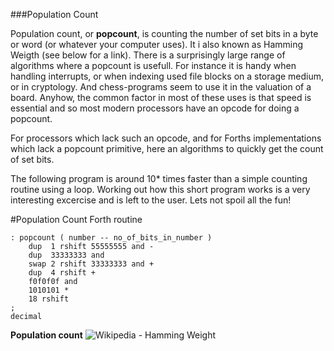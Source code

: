###Population Count

Population count, or **popcount**, is counting the number of set bits in a byte or word (or whatever your computer uses). It i also known as Hamming Weigth (see below for a link).
There is a surprisingly large range of algorithms where a popcount is usefull. For instance it is handy when handling interrupts, or when indexing used file blocks on a storage medium, or in cryptology. And chess-programs seem to use it in the valuation of a board. Anyhow, the common factor in most of these uses is that speed is essential and so most modern processors have an opcode for doing a popcount.

For processors which lack such an opcode, and for Forths implementations which lack a popcount primitive, here an algorithms to quickly get the count of set bits.

The following program is around 10* times faster than a simple counting routine using a loop. Working out how this short program works is a very interesting excercise and is left to the user. Lets not spoil all the fun!


#Population Count Forth routine
```hex
: popcount ( number -- no_of_bits_in_number )
	dup  1 rshift 55555555 and -
	dup  33333333 and
	swap 2 rshift 33333333 and +
	dup  4 rshift +
	f0f0f0f and
	1010101 *
	18 rshift
;
decimal
```

**Population count**
![Wikipedia - Hamming Weight](https://en.wikipedia.org/wiki/Hamming_weight) 

